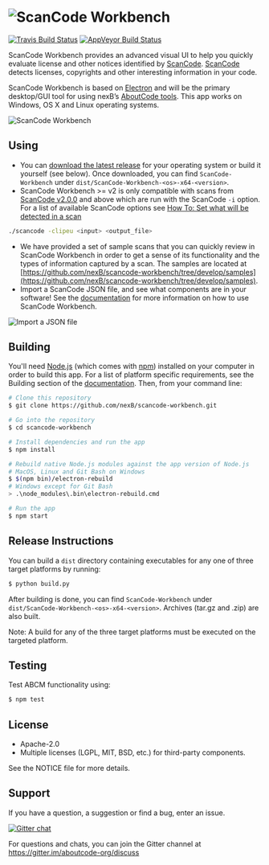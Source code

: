# <img src="assets/app/images/scancode-workbench-logo.png" align="center" alt="ScanCode Workbench">

[![Travis Build Status](https://travis-ci.org/nexB/scancode-workbench.svg?branch=develop)](https://travis-ci.org/nexB/scancode-workbench) 
[![AppVeyor Build Status](https://ci.appveyor.com/api/projects/status/github/nexB/scancode-workbench)](https://ci.appveyor.com/project/nexB/scancode-workbench)

ScanCode Workbench provides an advanced visual UI to help you quickly evaluate
license and other notices identified by 
[ScanCode](https://github.com/nexB/scancode-toolkit/).
[ScanCode](https://github.com/nexB/scancode-toolkit/) detects licenses, copyrights 
and other interesting information in your code.

ScanCode Workbench is based on
[Electron](https://electron.atom.io/) and will be the primary desktop/GUI tool 
for using nexB’s [AboutCode tools](https://github.com/nexB/aboutcode). This app 
works on Windows, OS X and Linux operating systems.

![ScanCode Workbench](https://scancode-workbench.readthedocs.io/en/develop/_images/scancode-workbench-chart-summary.gif)

## Using

* You can [download the latest release](https://github.com/nexB/scancode-workbench/releases) 
for your operating system or build it yourself (see below). Once downloaded, you 
can find `ScanCode-Workbench` under `dist/ScanCode-Workbench-<os>-x64-<version>`.
* ScanCode Workbench >= v2 is only compatible with scans from 
[ScanCode v2.0.0](https://github.com/nexB/scancode-toolkit/releases) and 
above which are run with the ScanCode `-i` option. For a list of available ScanCode 
options see [How To: Set what will be detected in a scan](https://scancode-toolkit.readthedocs.io/en/latest/tutorials/how_to_set_what_will_be_detected_in_a_scan.html)

```bash
./scancode -clipeu <input> <output_file>
```

* We have provided a set of sample scans that you can quickly review in 
ScanCode Workbench in order to get a sense of its functionality and the types of 
information captured by a scan.  The samples are located at 
[https://github.com/nexB/scancode-workbench/tree/develop/samples](https://github.com/nexB/scancode-workbench/tree/develop/samples).
* Import a ScanCode JSON file, and see what components are in your software! See 
the [documentation](https://scancode-workbench.readthedocs.io) for more 
information on how to use ScanCode Workbench.

![Import a JSON file](https://scancode-workbench.readthedocs.io/en/develop/_images/import-json-file.gif)

## Building

You'll need [Node.js](https://nodejs.org) (which comes with [npm](http://npmjs.com)) 
installed on your computer in order to build this app. For a list of platform 
specific requirements, see the Building section of the [documentation](https://scancode-workbench.readthedocs.io/en/develop/contribute/building.html).
Then, from your command line:

```bash
# Clone this repository
$ git clone https://github.com/nexB/scancode-workbench.git

# Go into the repository
$ cd scancode-workbench

# Install dependencies and run the app
$ npm install

# Rebuild native Node.js modules against the app version of Node.js
# MacOS, Linux and Git Bash on Windows
$ $(npm bin)/electron-rebuild
# Windows except for Git Bash
> .\node_modules\.bin\electron-rebuild.cmd

# Run the app
$ npm start
```

## Release Instructions

You can build a `dist` directory containing executables for any one of three 
target platforms by running:

```bash
$ python build.py
```

After building is done, you can find `ScanCode-Workbench` under 
`dist/ScanCode-Workbench-<os>-x64-<version>`. Archives (tar.gz and .zip) are 
also built.

Note: A build for any of the three target platforms must be executed on the 
targeted platform.

## Testing

Test ABCM functionality using:

```bash
$ npm test
```

## License

* Apache-2.0
* Multiple licenses (LGPL, MIT, BSD, etc.) for third-party components.

See the NOTICE file for more details.

## Support

If you have a question, a suggestion or find a bug, enter an issue.

[![Gitter chat](https://badges.gitter.im/aboutcode-org/gitter.png)](https://gitter.im/aboutcode-org/discuss)

For questions and chats, you can join the Gitter channel at https://gitter.im/aboutcode-org/discuss
